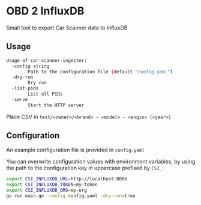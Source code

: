 # OBD 2 InfluxDB

Small tool to export Car Scanner data to InfluxDB

## Usage

```bash
Usage of car-scanner-ingester:
  -config string
        Path to the configuration file (default "config.yaml")
  -dry-run
        Dry run
  -list-pids
        List all PIDs
  -serve
        Start the HTTP server
```

Place CSV in `test/<owner>/<brand> - <model> - <engin> (<year>)`

## Configuration

An example configuration file is provided in `config.yaml`

You can overwrite configuration values with environment variables, by using the path to the configuration key in uppercase prefixed by `CSI_`:

```bash
export CSI_INFLUXDB_URL=http://localhost:8086
export CSI_INFLUXDB_TOKEN=my-token
export CSI_INFLUXDB_ORG=my-org
go run main.go -config config.yaml -dry-run=true
```
